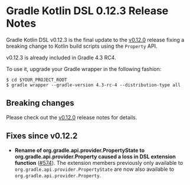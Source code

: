 Gradle Kotlin DSL 0.12.3 Release Notes
============================

Gradle Kotlin DSL v0.12.3 is the final update to the [v0.12.0][v0.12.0] release fixing a breaking change to Kotlin build scripts using the `Property` API.

v0.12.3 is already included in Gradle 4.3 RC4.

To use it, upgrade your Gradle wrapper in the following fashion:

    $ cd $YOUR_PROJECT_ROOT
    $ gradle wrapper --gradle-version 4.3-rc-4 --distribution-type all

## Breaking changes

Please check out the [v0.12.0][v0.12.0] release notes for details.

Fixes since v0.12.2
----------------------

 * **Rename of org.gradle.api.provider.PropertyState to org.gradle.api.provider.Property caused a loss in DSL extension function** ([#574](https://github.com/gradle/kotlin-dsl/issues/574)). The extension members previously only available to `org.gradle.api.provider.PropertyState` are now also available to `org.gradle.api.provider.Property`.  

[v0.12.0]: https://github.com/gradle/kotlin-dsl/releases/tag/v0.12.0
